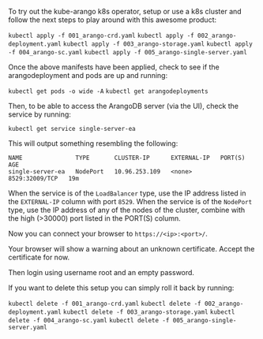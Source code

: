 To try out the kube-arango k8s operator, setup or use a k8s cluster and follow
the next steps to play around with this awesome product:

`kubectl apply -f 001_arango-crd.yaml`
`kubectl apply -f 002_arango-deployment.yaml`
`kubectl apply -f 003_arango-storage.yaml`
`kubectl apply -f 004_arango-sc.yaml`
`kubectl apply -f 005_arango-single-server.yaml`

Once the above manifests have been applied, check to see if the arangodeployment
and pods are up and running:

`kubectl get pods -o wide -A`
`kubectl get arangodeployments`

Then, to be able to access the ArangoDB server (via the UI), check the service
by running:

`kubectl get service single-server-ea`

This will output something resembling the following:

```
NAME               TYPE       CLUSTER-IP      EXTERNAL-IP   PORT(S)          AGE
single-server-ea   NodePort   10.96.253.109   <none>        8529:32009/TCP   19m
```

When the service is of the `LoadBalancer` type, use the IP address listed in the `EXTERNAL-IP` column with port `8529`. When the service is of the `NodePort` type, use the IP address of any of the nodes of the cluster, combine with the high (>30000) port listed in the PORT(S) column.

Now you can connect your browser to `https://<ip>:<port>/`.

Your browser will show a warning about an unknown certificate. Accept the certificate for now.

Then login using username root and an empty password.

If you want to delete this setup you can simply roll it back by running:

`kubectl delete -f 001_arango-crd.yaml`
`kubectl delete -f 002_arango-deployment.yaml`
`kubectl delete -f 003_arango-storage.yaml`
`kubectl delete -f 004_arango-sc.yaml`
`kubectl delete -f 005_arango-single-server.yaml`

